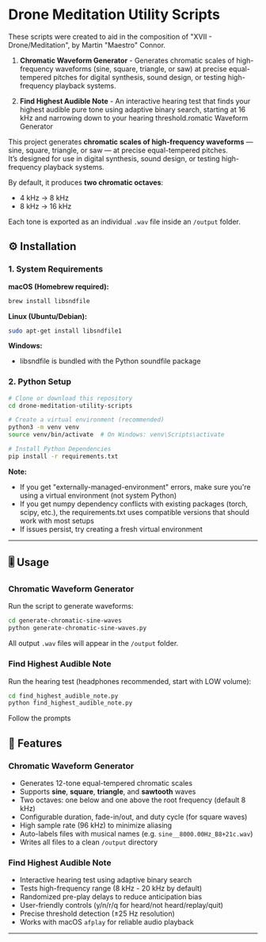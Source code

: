# Drone Meditation Utility Scripts

These scripts were created to aid in the composition of "XVII - Drone/Meditation", by Martin "Maestro" Connor.

1. **Chromatic Waveform Generator** - Generates chromatic scales of high-frequency waveforms (sine, square, triangle, or saw) at precise equal-tempered pitches for digital synthesis, sound design, or testing high-frequency playback systems.

2. **Find Highest Audible Note** - An interactive hearing test that finds your highest audible pure tone using adaptive binary search, starting at 16 kHz and narrowing down to your hearing threshold.romatic Waveform Generator

This project generates **chromatic scales of high-frequency waveforms** — sine, square, triangle, or saw — at precise equal-tempered pitches.  
It’s designed for use in digital synthesis, sound design, or testing high-frequency playback systems.

By default, it produces **two chromatic octaves**:
- 4 kHz → 8 kHz  
- 8 kHz → 16 kHz  

Each tone is exported as an individual `.wav` file inside an `/output` folder.

## ⚙️ Installation

### 1. System Requirements
**macOS (Homebrew required):**
```bash
brew install libsndfile
```

**Linux (Ubuntu/Debian):**
```bash
sudo apt-get install libsndfile1
```

**Windows:**
- libsndfile is bundled with the Python soundfile package

### 2. Python Setup
```bash
# Clone or download this repository
cd drone-meditation-utility-scripts

# Create a virtual environment (recommended)
python3 -m venv venv
source venv/bin/activate  # On Windows: venv\Scripts\activate

# Install Python Dependencies
pip install -r requirements.txt
```

**Note:** 
- If you get "externally-managed-environment" errors, make sure you're using a virtual environment (not system Python)
- If you get numpy dependency conflicts with existing packages (torch, scipy, etc.), the requirements.txt uses compatible versions that should work with most setups
- If issues persist, try creating a fresh virtual environment

---

## 🎚️ Usage

### Chromatic Waveform Generator
Run the script to generate waveforms:

```bash
cd generate-chromatic-sine-waves
python generate-chromatic-sine-waves.py
```

All output `.wav` files will appear in the `/output` folder.

### Find Highest Audible Note
Run the hearing test (headphones recommended, start with LOW volume):

```bash
cd find_highest_audible_note.py
python find_highest_audible_note.py
```

Follow the prompts


## 🚀 Features

### Chromatic Waveform Generator
- Generates 12-tone equal-tempered chromatic scales
- Supports **sine**, **square**, **triangle**, and **sawtooth** waves
- Two octaves: one below and one above the root frequency (default 8 kHz)
- Configurable duration, fade-in/out, and duty cycle (for square waves)
- High sample rate (96 kHz) to minimize aliasing
- Auto-labels files with musical names (e.g. `sine__8000.00Hz_B8+21c.wav`)
- Writes all files to a clean `/output` directory

### Find Highest Audible Note
- Interactive hearing test using adaptive binary search
- Tests high-frequency range (8 kHz - 20 kHz by default)
- Randomized pre-play delays to reduce anticipation bias
- User-friendly controls (y/n/r/q for heard/not heard/replay/quit)
- Precise threshold detection (±25 Hz resolution)
- Works with macOS `afplay` for reliable audio playback

---
